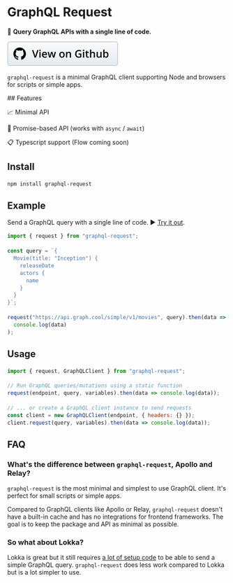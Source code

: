 # GraphQL Request

📡 **Query GraphQL APIs with a single line of code.**

[![](../assets/view-on-github.svg)](https://github.com/graphcool/graphql-request)

`graphql-request` is a minimal GraphQL client supporting Node and browsers for scripts or simple apps.

## Features

📈 Minimal API

🔮 Promise-based API (works with `async` / `await`)

📋 Typescript support (Flow coming soon)

## Install

```sh
npm install graphql-request
```

## Example

Send a GraphQL query with a single line of code. ▶️ [Try it out](https://runkit.com/593130bdfad7120012472003/593130bdfad7120012472004).

```js
import { request } from "graphql-request";

const query = `{
  Movie(title: "Inception") {
    releaseDate
    actors {
      name
    }
  }
}`;

request("https://api.graph.cool/simple/v1/movies", query).then(data =>
  console.log(data)
);
```

## Usage

```js
import { request, GraphQLClient } from "graphql-request";

// Run GraphQL queries/mutations using a static function
request(endpoint, query, variables).then(data => console.log(data));

// ... or create a GraphQL client instance to send requests
const client = new GraphQLClient(endpoint, { headers: {} });
client.request(query, variables).then(data => console.log(data));
```

## FAQ

### What's the difference between `graphql-request`, Apollo and Relay?

`graphql-request` is the most minimal and simplest to use GraphQL client. It's perfect for small scripts or simple apps.

Compared to GraphQL clients like Apollo or Relay, `graphql-request` doesn't have a built-in cache and has no integrations for frontend frameworks. The goal is to keep the package and API as minimal as possible.

### So what about Lokka?

Lokka is great but it still requires [a lot of setup code](https://github.com/kadirahq/lokka-transport-http) to be able to send a simple GraphQL query. `graphql-request` does less work compared to Lokka but is a lot simpler to use.
